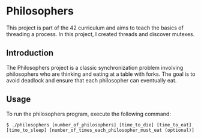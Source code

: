 # Philosophers

This project is part of the 42 curriculum and aims to teach the basics of threading a process. In this project, I created threads and discover mutexes.

## Introduction

The Philosophers project is a classic synchronization problem involving philosophers who are thinking and eating at a table with forks. The goal is to avoid deadlock and ensure that each philosopher can eventually eat.

## Usage

To run the philosophers program, execute the following command:

`$ ./philosophers [number_of_philosophers] [time_to_die] [time_to_eat] [time_to_sleep] [number_of_times_each_philosopher_must_eat (optional)]`
